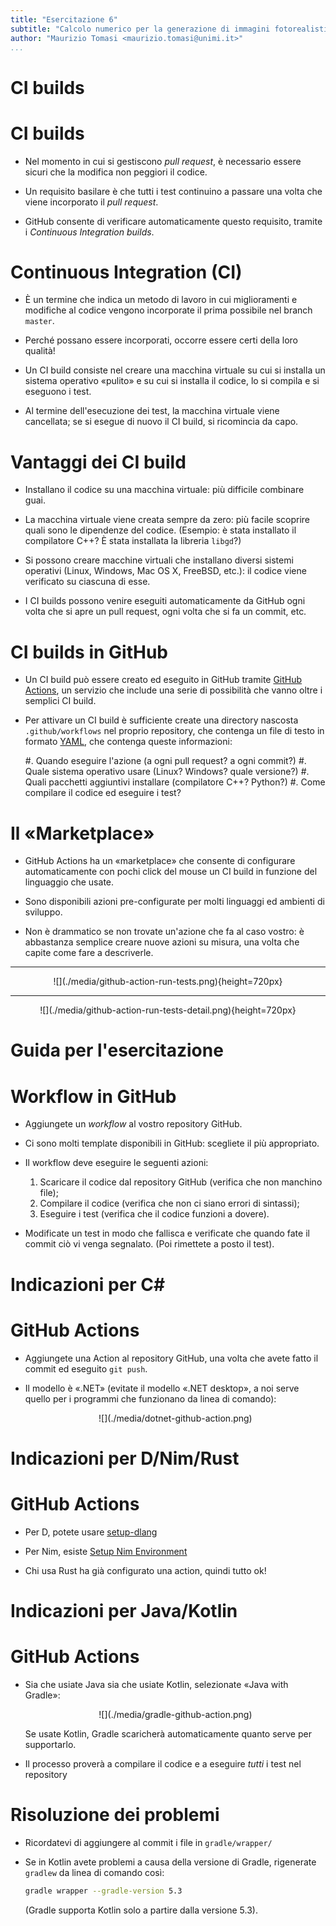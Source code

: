 ```yaml
---
title: "Esercitazione 6"
subtitle: "Calcolo numerico per la generazione di immagini fotorealistiche"
author: "Maurizio Tomasi <maurizio.tomasi@unimi.it>"
...
```


# CI builds

# CI builds

-   Nel momento in cui si gestiscono *pull request*, è necessario essere sicuri che la modifica non peggiori il codice.

-   Un requisito basilare è che tutti i test continuino a passare una volta che viene incorporato il *pull request*.

-   GitHub consente di verificare automaticamente questo requisito, tramite i *Continuous Integration builds*.

# Continuous Integration (CI)

-   È un termine che indica un metodo di lavoro in cui miglioramenti e modifiche al codice vengono incorporate il prima possibile nel branch `master`.

-   Perché possano essere incorporati, occorre essere certi della loro qualità!

-   Un CI build consiste nel creare una macchina virtuale su cui si installa un sistema operativo «pulito» e su cui si installa il codice, lo si compila e si eseguono i test.

-   Al termine dell'esecuzione dei test, la macchina virtuale viene cancellata; se si esegue di nuovo il CI build, si ricomincia da capo.

# Vantaggi dei CI build

-   Installano il codice su una macchina virtuale: più difficile combinare guai.

-   La macchina virtuale viene creata sempre da zero: più facile scoprire quali sono le dipendenze del codice. (Esempio: è stata installato il compilatore C++? È stata installata la libreria `libgd`?)

-   Si possono creare macchine virtuali che installano diversi sistemi operativi (Linux, Windows, Mac OS X, FreeBSD, etc.): il codice viene verificato su ciascuna di esse.

-   I CI builds possono venire eseguiti automaticamente da GitHub ogni volta che si apre un pull request, ogni volta che si fa un commit, etc.

# CI builds in GitHub

-   Un CI build può essere creato ed eseguito in GitHub tramite [GitHub Actions](https://docs.github.com/en/actions), un servizio che include una serie di possibilità che vanno oltre i semplici CI build.

-   Per attivare un CI build è sufficiente create una directory nascosta `.github/workflows` nel proprio repository, che contenga un file di testo in formato [YAML](https://en.wikipedia.org/wiki/YAML), che contenga queste informazioni:

    #.   Quando eseguire l'azione (a ogni pull request? a ogni commit?)
    #.   Quale sistema operativo usare (Linux? Windows? quale versione?)
    #.   Quali pacchetti aggiuntivi installare (compilatore C++? Python?)
    #.   Come compilare il codice ed eseguire i test?

# Il «Marketplace»

-   GitHub Actions ha un «marketplace» che consente di configurare automaticamente con pochi click del mouse un CI build in funzione del linguaggio che usate.

-   Sono disponibili azioni pre-configurate per molti linguaggi ed ambienti di sviluppo.

-   Non è drammatico se non trovate un'azione che fa al caso vostro: è abbastanza semplice creare nuove azioni su misura, una volta che capite come fare a descriverle.

---

<center>
![](./media/github-action-run-tests.png){height=720px}
</center>

---

<center>
![](./media/github-action-run-tests-detail.png){height=720px}
</center>


# Guida per l'esercitazione


# Workflow in GitHub

-   Aggiungete un *workflow* al vostro repository GitHub.

-   Ci sono molti template disponibili in GitHub: scegliete il più appropriato.

-   Il workflow deve eseguire le seguenti azioni:

    1.  Scaricare il codice dal repository GitHub (verifica che non manchino file);
    2.  Compilare il codice (verifica che non ci siano errori di sintassi);
    3.  Eseguire i test (verifica che il codice funzioni a dovere).

-   Modificate un test in modo che fallisca e verificate che quando fate il commit ciò vi venga segnalato. (Poi rimettete a posto il test).

# Indicazioni per C\#

# GitHub Actions

-   Aggiungete una Action al repository GitHub, una volta che avete fatto il commit ed eseguito `git push`.

-   Il modello è «.NET» (evitate il modello «.NET desktop», a noi serve quello per i programmi che funzionano da linea di comando):

    <center>
    ![](./media/dotnet-github-action.png)
    </center>

# Indicazioni per D/Nim/Rust

# GitHub Actions

-   Per D, potete usare [setup-dlang](https://github.com/dlang-community/setup-dlang)

-   Per Nim, esiste [Setup Nim Environment](https://github.com/marketplace/actions/setup-nim-environment)

-   Chi usa Rust ha già configurato una action, quindi tutto ok!

# Indicazioni per Java/Kotlin

# GitHub Actions

-   Sia che usiate Java sia che usiate Kotlin, selezionate «Java with Gradle»:

    <center>
    ![](./media/gradle-github-action.png)
    </center>
    
    Se usate Kotlin, Gradle scaricherà automaticamente quanto serve per supportarlo.

-   Il processo proverà a compilare il codice e a eseguire *tutti* i test nel repository

# Risoluzione dei problemi

-   Ricordatevi di aggiungere al commit i file in `gradle/wrapper/`

-   Se in Kotlin avete problemi a causa della versione di Gradle, rigenerate `gradlew` da linea di comando così:

    ```sh
    gradle wrapper --gradle-version 5.3
    ```
    
    (Gradle supporta Kotlin solo a partire dalla versione 5.3).
